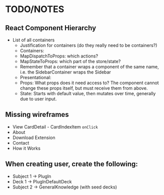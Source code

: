 # TODO/NOTES


## React Component Hierarchy
 - List of all containers
   - Justification for containers (do they really need to be containers?)
   - Containers:
    - MapDispatchToProps: which actions?
    - MapStateToProps: which part of the store/state?
    - Remember that a container wraps a component of the same name, i.e. the SidebarContainer wraps the Sidebar
   - Presentational:
    - Props: What props does it need access to? The component cannot change these props itself, but must receive them from above.
    - State: Starts with default value, then mutates over time, generally due to user input.

## Missing wireframes
- View CardDetail - CardIndexItem `onClick`
- About
- Download Extension
- Contact
- How it Works

## When creating user, create the following:
 - Subject 1 -> PlugIn
 - Deck 1 -> PlugInDefaultDeck
 - Subject 2 -> GeneralKnowledge (with seed decks)
